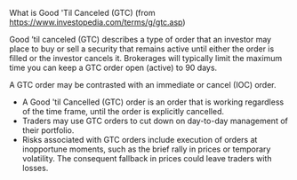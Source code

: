 
What is Good 'Til Canceled (GTC)
(from https://www.investopedia.com/terms/g/gtc.asp)

Good ’til canceled (GTC) describes a type of order that an investor may place to buy or sell a security
that remains active until either the order is filled or the investor cancels it.
Brokerages will typically limit the maximum time you can keep a GTC order open (active) to 90 days.

A GTC order may be contrasted with an immediate or cancel (IOC) order.

 - A Good 'til Cancelled (GTC) order is an order that is working regardless of the time frame,
   until the order is explicitly cancelled.
 - Traders may use GTC orders to cut down on day-to-day management of their portfolio.
 - Risks associated with GTC orders include execution of orders at inopportune moments,
   such as the brief rally in prices or temporary volatility. The consequent fallback in prices could leave traders with losses.


